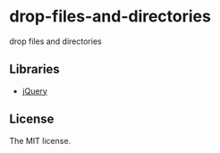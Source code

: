 # drop-files-and-directories

drop files and directories

## Libraries

- [jQuery](http://jquery.com/)

## License

The MIT license.
